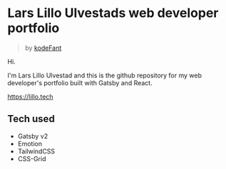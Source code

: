 # Lars Lillo Ulvestads web developer portfolio

> by [kodeFant](https://kodefant.no)

Hi.

I'm Lars Lillo Ulvestad and this is the github repository for my web developer's portfolio built with Gatsby and React.

https://lillo.tech

## Tech used

- Gatsby v2
- Emotion
- TailwindCSS
- CSS-Grid
